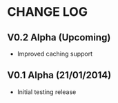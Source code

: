 CHANGE LOG
==========


## V0.2 Alpha (Upcoming)

* Improved caching support


## V0.1 Alpha (21/01/2014)

* Initial testing release

